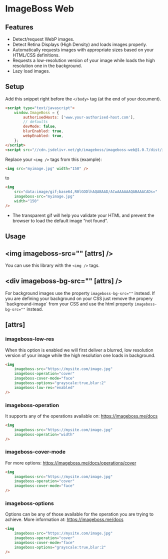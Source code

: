 # ImageBoss Web

## Features
* Detect/request WebP images.
* Detect Retina Displays (High Density) and loads images properly.
* Automatically requests images with appropriate sizes based on your HTML/CSS definitions.
* Requests a low-resolution version of your image while loads the high resolution one in the background.
* Lazy load images.


## Setup
Add this snippet right before the `</body>` tag (at the end of your document).
```html
<script type="text/javascript">
    window.ImageBoss = {
        authorisedHosts: ['www.your-authorised-host.com'],
        // defaults
        devMode: false,
        blurEnabled: true,
        webpEnabled: true,
    };
</script>
<script src="//cdn.jsdelivr.net/gh/imageboss/imageboss-web@1.0.7/dist/imageboss.min.js" type="text/javascript"></script>
```

Replace your `<img />` tags from this (example):
```html
<img src="myimage.jpg" width="150" />
```
to
```html
<img
    src="data:image/gif;base64,R0lGODlhAQABAAD/ACwAAAAAAQABAAACADs="
    imageboss-src="myimage.jpg"
    width="150"
/>
```

* The transparent gif will help you validate your HTML and prevent the browser to load the default image “not found”.

## Usage
## <img imageboss-src="" [attrs] />
You can use this library with the `<img />` tags.
## <div imageboss-bg-src="" [attrs] />
For background images use the property `imageboss-bg-src=""` instead. If you are defining your background on your CSS just remove the propery ´background-image´ from your CSS and use the html property `imageboss-bg-src=""` instead.

## [attrs]
### imageboss-low-res
When this option is enabled we will first deliver a blurred, low resolution version of your image while the high resolution one loads in background.
```html
<img
    imageboss-src="https://mysite.com/image.jpg"
    imageboss-operation="cover"
    imageboss-cover-mode="face"
    imageboss-options="grayscale:true,blur:2"
    imageboss-low-res="enabled"
/>
```
### imageboss-operation
It supports any of the operations available on: https://imageboss.me/docs
```html
<img
    imageboss-src="https://mysite.com/image.jpg"
    imageboss-operation="width"
/>
```
### imageboss-cover-mode
For more options: https://imageboss.me/docs/operations/cover
```html
<img
    imageboss-src="https://mysite.com/image.jpg"
    imageboss-operation="cover"
    imageboss-cover-mode="face"
/>
```
### imageboss-options
Options can be any of those available for the operation you are trying to achieve. More information at: https://imageboss.me/docs
```html
<img
    imageboss-src="https://mysite.com/image.jpg"
    imageboss-operation="cover"
    imageboss-cover-mode="face"
    imageboss-options="grayscale:true,blur:2"
/>
```